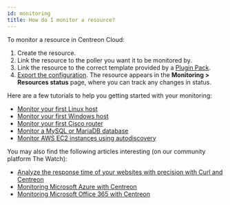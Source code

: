 ```yaml
---
id: monitoring
title: How do I monitor a resource?
---
```


To monitor a resource in Centreon Cloud:

1. Create the resource.
2. Link the resource to the poller you want it to be monitored by.
3. Link the resource to the correct template provided by a [Plugin Pack](../monitoring/pluginpacks.md).
4. [Export the configuration](../monitoring/monitoring-servers/deploying-a-configuration.md). The resource appears in the **Monitoring > Resources status** page, where you can track any changes in status.

Here are a few tutorials to help you getting started with your monitoring:

* [Monitor your first Linux host](monitor-linux-server-with-snmp.md)
* [Monitor your first Windows host](monitor-windows-server-with-snmp.md)
* [Monitor your first Cisco router](monitor-cisco-router-with-snmp.md)
* [Monitor a MySQL or MariaDB database](mysql_tuto.md)
* [Monitor AWS EC2 instances using autodiscovery](autodisco-aws.md)

You may also find the following articles interesting (on our community platform The Watch):

* [Analyze the response time of your websites with precision with Curl and Centreon](https://thewatch.centreon.com/product-how-to-21/analyze-the-response-time-of-your-websites-with-precision-with-curl-and-centreon-113)
* [Monitoring Microsoft Azure with Centreon](https://thewatch.centreon.com/product-how-to-21/monitoring-microsoft-azure-with-centreon-114)
* [Monitoring Microsoft Office 365 with Centreon](https://thewatch.centreon.com/product-how-to-21/monitoring-microsoft-office-365-with-centreon-120)
